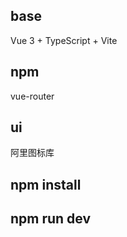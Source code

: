 ## base

Vue 3 + TypeScript + Vite

## npm

vue-router

## ui

阿里图标库

## npm install


## npm run dev

